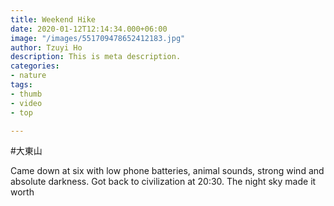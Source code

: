 ```yaml
---
title: Weekend Hike
date: 2020-01-12T12:14:34.000+06:00
image: "/images/551709478652412183.jpg"
author: Tzuyi Ho
description: This is meta description.
categories:
- nature
tags:
- thumb
- video
- top

---
```

\#大東山

Came down at six with low phone batteries, animal sounds, strong wind and absolute darkness. Got back to civilization at 20:30. The night sky made it worth